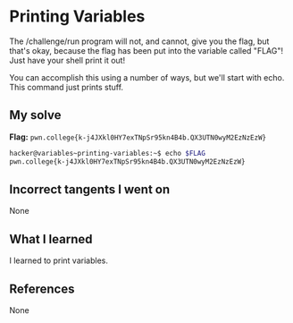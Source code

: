 # Printing Variables
The /challenge/run program will not, and cannot, give you the flag, but that's okay, because the flag has been put into the variable called "FLAG"! Just have your shell print it out!

You can accomplish this using a number of ways, but we'll start with echo. This command just prints stuff.
## My solve
**Flag:** `pwn.college{k-j4JXkl0HY7exTNpSr95kn4B4b.QX3UTN0wyM2EzNzEzW}`

```bash
hacker@variables~printing-variables:~$ echo $FLAG
pwn.college{k-j4JXkl0HY7exTNpSr95kn4B4b.QX3UTN0wyM2EzNzEzW}
```
## Incorrect tangents I went on
None
## What I learned
I learned to print variables.
## References 
None